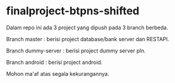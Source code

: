 # finalproject-btpns-shifted

Dalam repo ini ada 3 project yang dipush pada 3 branch berbeda.

Branch master : berisi project database/bank server dan RESTAPI.

Branch dummy-server : berisi project dummy server pln.

Branch android : berisi project android.

Mohon ma'af atas segala kekurangannya.